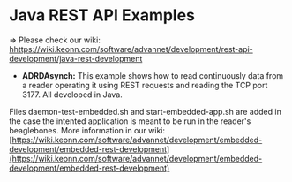 # Java REST API Examples

&#8658; Please check our wiki: [hhttps://wiki.keonn.com/software/advannet/development/rest-api-development/java-rest-development](https://wiki.keonn.com/software/advannet/development/rest-api-development/java-rest-development)

* **ADRDAsynch:** This example shows how to read continuously data from a reader operating it using REST requests and reading the TCP port 3177. All developed in Java.

Files daemon-test-embedded.sh and start-embedded-app.sh are added in the case the intented application is meant to be run in the reader's beaglebones. More information in our wiki: [https://wiki.keonn.com/software/advannet/development/embedded-development/embedded-rest-development](https://wiki.keonn.com/software/advannet/development/embedded-development/embedded-rest-development)